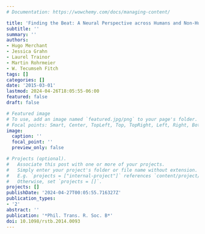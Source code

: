 ```yaml
---
# Documentation: https://wowchemy.com/docs/managing-content/

title: 'Finding the Beat: A Neural Perspective across Humans and Non-Human Primates'
subtitle: ''
summary: ''
authors:
- Hugo Merchant
- Jessica Grahn
- Laurel Trainor
- Martin Rohrmeier
- W. Tecumseh Fitch
tags: []
categories: []
date: '2015-03-01'
lastmod: 2024-04-26T18:05:55-06:00
featured: false
draft: false

# Featured image
# To use, add an image named `featured.jpg/png` to your page's folder.
# Focal points: Smart, Center, TopLeft, Top, TopRight, Left, Right, BottomLeft, Bottom, BottomRight.
image:
  caption: ''
  focal_point: ''
  preview_only: false

# Projects (optional).
#   Associate this post with one or more of your projects.
#   Simply enter your project's folder or file name without extension.
#   E.g. `projects = ["internal-project"]` references `content/project/deep-learning/index.md`.
#   Otherwise, set `projects = []`.
projects: []
publishDate: '2024-04-27T00:05:55.716327Z'
publication_types:
- '2'
abstract: ''
publication: '*Phil. Trans. R. Soc. B*'
doi: 10.1098/rstb.2014.0093
---
```

